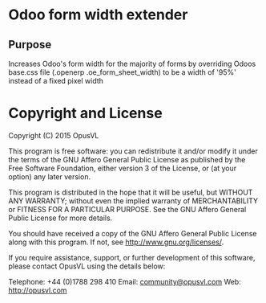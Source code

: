 # Odoo form width extender

## Purpose
Increases Odoo's form width for the majority of forms by overriding Odoos
base.css file (.openerp .oe_form_sheet_width) to be a width of '95%' instead of
a fixed pixel width

# Copyright and License

Copyright (C) 2015 OpusVL

This program is free software: you can redistribute it and/or modify
it under the terms of the GNU Affero General Public License as
published by the Free Software Foundation, either version 3 of the
License, or (at your option) any later version.

This program is distributed in the hope that it will be useful,
but WITHOUT ANY WARRANTY; without even the implied warranty of
MERCHANTABILITY or FITNESS FOR A PARTICULAR PURPOSE.  See the
GNU Affero General Public License for more details.

You should have received a copy of the GNU Affero General Public License
along with this program.  If not, see <http://www.gnu.org/licenses/>.

If you require assistance, support, or further development of this
software, please contact OpusVL using the details below:

Telephone: +44 (0)1788 298 410
Email: community@opusvl.com
Web: http://opusvl.com
